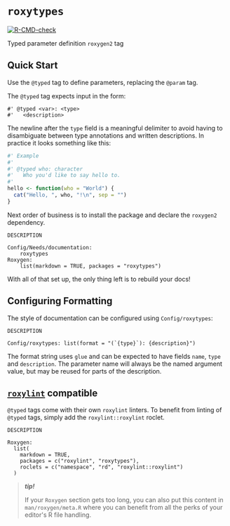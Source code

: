 # `roxytypes`

<!-- badges: start -->
[![R-CMD-check](https://github.com/dgkf/roxytypes/actions/workflows/R-CMD-check.yaml/badge.svg)](https://github.com/dgkf/roxytypes/actions/workflows/R-CMD-check.yaml)
<!-- badges: end -->

Typed parameter definition `roxygen2` tag

## Quick Start

Use the `@typed` tag to define parameters, replacing the `@param` tag.

The `@typed` tag expects input in the form:

```
#' @typed <var>: <type>
#'   <description>
```

The newline after the `type` field is a meaningful delimiter to avoid having to
disambiguate between type annotations and written descriptions. In practice it
looks something like this:

```r
#' Example
#'
#' @typed who: character
#'   Who you'd like to say hello to.
#'
hello <- function(who = "World") {
  cat("Hello, ", who, "!\n", sep = "")
}
```

Next order of business is to install the package and declare the 
`roxygen2` dependency. 

`DESCRIPTION`
```
Config/Needs/documentation:
    roxytypes
Roxygen:
    list(markdown = TRUE, packages = "roxytypes")
```

With all of that set up, the only thing left is to rebuild your docs!

## Configuring Formatting

The style of documentation can be configured using `Config/roxytypes`:

`DESCRIPTION`
```
Config/roxytypes: list(format = "(`{type}`): {description}")
```

The format string uses `glue` and can be expected to have fields `name`, `type`
and `description`. The parameter name will always be the named argument value,
but may be reused for parts of the description.

## [`roxylint`](https://github.com/dgkf/roxylint) compatible

`@typed` tags come with their own `roxylint` linters. To benefit from linting of
`@typed` tags, simply add the `roxylint::roxylint` roclet.

`DESCRIPTION`
```
Roxygen:
  list(
    markdown = TRUE,
    packages = c("roxylint", "roxytypes"),
    roclets = c("namespace", "rd", "roxylint::roxylint")
  )
```

> ***tip!***
>
> If your `Roxygen` section gets too long, you can also put this content in
> `man/roxygen/meta.R` where you can benefit from all the perks of your editor's
> R file handling.

